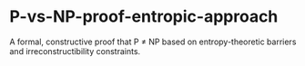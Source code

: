 # P-vs-NP-proof-entropic-approach
A formal, constructive proof that P ≠ NP based on entropy-theoretic barriers and irreconstructibility constraints.
